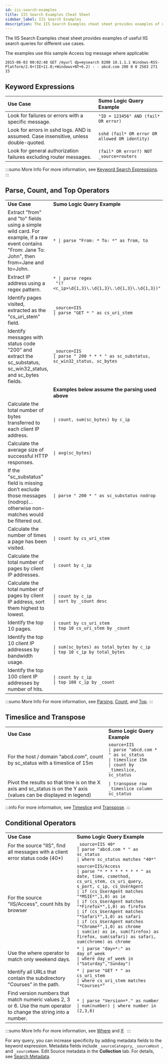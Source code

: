 ```yaml
---
id: iis-search-examples
title: IIS Search Examples Cheat Sheet
sidebar_label: IIS Search Examples
description: The IIS Search Examples cheat sheet provides examples of useful IIS search queries for different use cases.
---
```


The IIS Search Examples cheat sheet provides examples of useful IIS search queries for different use cases.

The examples use this sample Access log message where applicable:

`2015-06-03 00:02:48 GET /myurl dp=mysearch 8200 10.1.1.1 Windows-RSS-Platform/2.0+(IE+11.0;+Windows+NT+6.2) - - abcd.com 200 0 0 2583 271 15`

## Keyword Expressions

| Use Case | Sumo Logic Query Example |
| :-- | :-- |
| Look for failures or errors with a specific message. | `"ID = 123456" AND (fail* OR error)` |
| Look for errors in sshd logs. AND is assumed. Case insensitive, unless double-quoted. | `sshd (fail* OR error OR allowed OR identity)` |
| Look for general authorization failures excluding router messages. | `(fail* OR error?) NOT _source=routers` |

:::sumo More Info
For more information, see [Keyword Search Expressions](../get-started-with-search/build-search/keyword-search-expressions.md).
:::

## Parse, Count, and Top Operators

<table>
  <tr>
   <td><strong>Use Case</strong></td>
   <td><strong>Sumo Logic Query Example</strong></td>
  </tr>
  <tr>
   <td>Extract "from" and "to" fields using a simple wild card. For example, if a raw event contains "From: Jane To: John", then from=Jane and to=John.</td>
   <td><code>* | parse "From: * To: *" as from, to</code></td>
  </tr>
  <tr>
   <td>Extract IP address using a regex pattern.</td>
   <td><code>* | parse regex&nbsp;<br/> &quot;(?&lt;c_ip&gt;\d{1,3}\.\d{1,3}\.\d{1,3}\.\d{1,3})&quot;</code></td>
  </tr>
  <tr>
   <td>Identify pages visited, extracted as the "cs_uri_stem" field.</td>
   <td><code>_source=IIS </code>
   <br/><code>| parse "GET * " as cs_uri_stem</code></td>
  </tr>
  <tr>
   <td>Identify messages with status code “200” and extract the sc_substatus, sc_win32_status, and sc_bytes fields.</td>
   <td><code>_source=IIS</code>
   <br/><code>| parse " 200 * * * " as sc_substatus, sc_win32_status, sc_bytes</code></td>
  </tr>
  <tr>
   <td> </td>
   <td><strong>Examples below assume the parsing used above</strong></td>
  </tr>
  <tr>
   <td>Calculate the total number of bytes transferred to each client IP address.</td>
   <td><code>| count, sum(sc_bytes) by c_ip</code></td>
  </tr>
  <tr>
   <td>Calculate the average size of successful HTTP responses.</td>
   <td><code>| avg(sc_bytes)</code></td>
  </tr>
  <tr>
   <td>If the "sc_substatus" field is missing don’t exclude those messages (nodrop)…otherwise non-matches would be filtered out.</td>
   <td><code>| parse " 200 * " as sc_substatus nodrop</code></td>
  </tr>
  <tr>
   <td>Calculate the number of times a page has been visited.</td>
   <td><code>| count by cs_uri_stem</code></td>
  </tr>
  <tr>
   <td>Calculate the total number of pages by client IP addresses.</td>
   <td><code>| count by c_ip</code></td>
  </tr>
  <tr>
   <td>Calculate the total number of pages by client IP address, sort them highest to lowest.</td>
   <td><code>| count by c_ip </code><br/><code>| sort by _count desc</code></td>
  </tr>
  <tr>
   <td>Identify the top 10 pages.</td>
   <td><code>| count by cs_uri_stem </code><br/><code>| top 10 cs_uri_stem by _count</code></td>
  </tr>
  <tr>
   <td>Identify the top 10 client IP addresses by bandwidth usage.</td>
   <td><code>| sum(sc_bytes) as total_bytes by c_ip</code><br/><code>| top 10 c_ip by total_bytes</code></td>
  </tr>
  <tr>
   <td>Identify the top 100 client IP addresses by number of hits.</td>
   <td><code>| count by c_ip</code><br/><code>| top 100 c_ip by _count</code></td>
  </tr>
</table>

:::sumo More Info
For more information, see [Parsing](/docs/search/search-query-language/parse-operators), [Count](/docs/search/search-query-language/group-aggregate-operators/count-count-distinct-and-count-frequent), and [Top](/docs/search/search-query-language/search-operators/top).
:::

## Timeslice and Transpose

<table>
  <tr>
   <td><strong>Use Case</strong></td>
   <td><strong>Sumo Logic Query Example</strong></td>
  </tr>
  <tr>
   <td>For the host / domain "abcd.com", count by sc_status with a timeslice of 15m</td>
   <td><code>source=IIS</code><br/>
   <code>| parse "abcd.com * " as sc_status</code><br/>
   <code>| timeslice 15m</code><br/>
   <code>| count by _timeslice, sc_status</code></td>
  </tr>
  <tr>
   <td>Pivot the results so that time is on the X axis and sc_status is on the Y axis (values can be displayed in legend)</td>
   <td><code>| transpose row _timeslice column sc_status</code></td>
  </tr>
</table>

:::info
For more information, see [Timeslice](/docs/search/search-query-language/search-operators/timeslice) and [Transpose](/docs/search/search-query-language/search-operators/transpose).
:::

## Conditional Operators

<table>
  <tr>
   <td><strong>Use Case</strong></td>
   <td><strong>Sumo Logic Query Example</strong></td>
  </tr>
  <tr>
   <td>For the source "IIS", find all messages with a client error status code (40*)</td>
   <td><code>_source=IIS 40*</code><br/>
   <code>| parse "abcd.com * " as sc_status</code><br/>
   <code>| where sc_status matches "40*"</code></td>
  </tr>
  <tr>
   <td>For the source "IIS/Access", count hits by browser</td>
   <td><code>source=IIS/Access </code><br/>
   <code>| parse "* * * * * * * * " as date, time, csmethod, cs_uri_stem, cs_uri_query, s_port, c_ip, cs_UserAgent </code><br/>
   <code>| if (cs_UserAgent matches "*MSIE*",1,0) as ie </code><br/>
   <code>| if (cs_UserAgent matches "*Firefox*",1,0) as firefox </code><br/>
   <code>| if (cs_UserAgent matches "*Safari*",1,0) as safari</code><br/>
   <code>| if (cs_UserAgent matches "*Chrome*",1,0) as chrome</code><br/>
   <code>| sum(ie) as ie, sum(firefox) as firefox, sum(safari) as safari, sum(chrome) as chrome</code></td>
  </tr>
  <tr>
   <td>Use the where operator to match only weekend days.</td>
   <td><code>* | parse "day=*:" as day_of_week </code><br/>
   <code>| where day_of_week in ("Saturday","Sunday")</code></td>
  </tr>
  <tr>
   <td>Identify all URLs that contain the subdirectory "Courses" in the path.</td>
   <td><code>* | parse "GET * " as cs_uri_stem </code><br/>
   <code>| where cs_uri_stem matches "*Courses*"</code></td>
  </tr>
  <tr>
   <td>Find version numbers that match numeric values 2, 3 or 6. Use the num operator to change the string into a number.</td>
   <td><code>* | parse "Version=*." as number </code><br/>
   <code>| num(number) | where number in (2,3,6)</code></td>
  </tr>
</table>

:::sumo More Info
For more information, see [Where](/docs/search/search-query-language/search-operators/where) and [If](/docs/search/search-query-language/search-operators/if). 
:::

For any query, you can increase specificity by adding metadata fields to the keyword expression. Metadata fields include `_sourceCategory`, `_sourceHost `, and `_sourceName`. Edit Source metadata in the **Collection** tab. For details, see [Search Metadata](/docs/search/get-started-with-search/search-basics/built-in-metadata).
